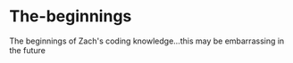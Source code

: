 # The-beginnings
The beginnings of Zach's coding knowledge...this may be embarrassing in the future
